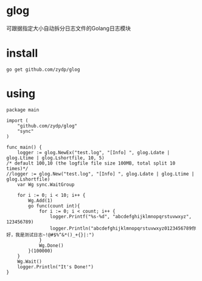 # glog
可跟据指定大小自动拆分日志文件的Golang日志模块

# install
	
	go get github.com/zydp/glog
	
	
# using
    package main

    import (
        "github.com/zydp/glog"
        "sync"
    )

    func main() {
        logger := glog.NewEx("test.log", "[Info] ", glog.Ldate | glog.Ltime | glog.Lshortfile, 10, 5)
	/* default 100,10 (the logfile file size 100MB, total split 10 times)*/
	//logger := glog.New("test.log", "[Info] ", glog.Ldate | glog.Ltime | glog.Lshortfile)
        var Wg sync.WaitGroup

        for i := 0; i < 10; i++ {
            Wg.Add(1)
            go func(count int){
                for i := 0; i < count; i++ {
                    logger.Printf("%s-%d", "abcdefghijklmnopqrstuvwxyz", 123456789)
                    logger.Println("abcdefghijklmnopqrstuvwxyz0123456789你好，我是测试日志~!@#$%^&*()_+{}|:")
                }
                Wg.Done()
            }(100000)
        }
        Wg.Wait()
        logger.Println("It's Done!")
    }
